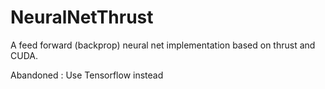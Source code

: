 NeuralNetThrust
===============

A feed forward (backprop) neural net implementation based on thrust and CUDA.

Abandoned : Use Tensorflow instead




